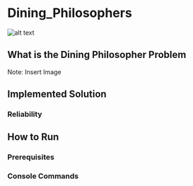 # Dining_Philosophers
![alt text]([http://url/to/img.png](https://www.google.com/url?sa=i&url=https%3A%2F%2Fdev.to%2Fvunderkind%2Fthe-dining-philosophers-problem-or-your-introduction-to-thinking-in-computer-science-8ii&psig=AOvVaw3PMDxQXQUb4gSGnlAS9Br4&ust=1696596553169000&source=images&cd=vfe&opi=89978449&ved=0CBAQjRxqFwoTCNi2_uv43oEDFQAAAAAdAAAAABAD)https://www.google.com/url?sa=i&url=https%3A%2F%2Fdev.to%2Fvunderkind%2Fthe-dining-philosophers-problem-or-your-introduction-to-thinking-in-computer-science-8ii&psig=AOvVaw3PMDxQXQUb4gSGnlAS9Br4&ust=1696596553169000&source=images&cd=vfe&opi=89978449&ved=0CBAQjRxqFwoTCNi2_uv43oEDFQAAAAAdAAAAABAD)
## What is the Dining Philosopher Problem
Note: Insert Image

## Implemented Solution

### Reliability


## How to Run

### Prerequisites

### Console Commands
